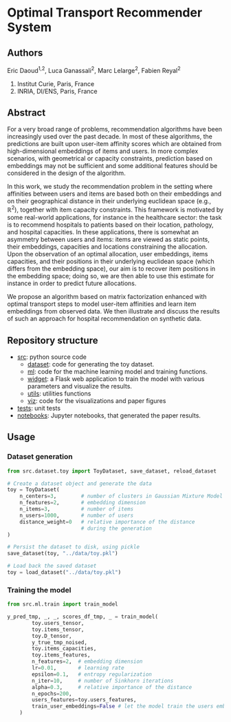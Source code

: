 # Optimal Transport Recommender System

## Authors

Eric Daoud<sup>1,2</sup>, Luca Ganassali<sup>2</sup>, Marc Lelarge<sup>2</sup>, Fabien Reyal<sup>2</sup>

1. Institut Curie, Paris, France
2. INRIA, DI/ENS, Paris, France
## Abstract

For a very broad range of problems, recommendation algorithms have been increasingly used over the past decade. In most of these algorithms, the predictions are built upon user-item affinity scores which are obtained from  high-dimensional embeddings of items and users. In more complex scenarios, with geometrical or capacity constraints, prediction based on embeddings may not be sufficient and some additional features should be considered in the design of the algorithm.

In this work, we study the recommendation problem in the setting where affinities between users and items are based both on their embeddings and on their geographical distance in their underlying euclidean space (e.g., $\mathbb{R}^2$), together with item capacity constraints. This framework is motivated by some real-world applications, for instance in the healthcare sector: the task is to recommend hospitals to patients based on their location, pathology, and hospital capacities. In these applications, there is somewhat an asymmetry between users and items: items are viewed as static points, their embeddings, capacities and locations constraining the allocation. Upon the observation of an optimal allocation, user embeddings, items capacities, and their positions in their underlying euclidean space (which differs from the embedding space), our aim is to recover item positions in the embedding space; doing so, we are then able to use this estimate for instance in order to predict future allocations.

We propose an algorithm based on matrix factorization enhanced with optimal transport steps to model user-item affinities and learn item embeddings from observed data. We then illustrate and discuss the results of such an approach for hospital recommendation on synthetic data.

## Repository structure

- [src](./src): python source code
  - [dataset](./src/dataset/): code for generating the toy dataset.
  - [ml](./src/ml): code for the machine learning model and training functions.
  - [widget](./src/widget): a Flask web application to train the model with various parameters and visualize the results.
  - [utils](./src/utils.py): utilities functions
  - [viz](./src/viz.py): code for the visualizations and paper figures
- [tests](./tests): unit tests
- [notebooks](./notebooks): Jupyter notebooks, that generated the paper results.

## Usage

### Dataset generation

``` python
from src.dataset.toy import ToyDataset, save_dataset, reload_dataset

# Create a dataset object and generate the data
toy = ToyDataset(
    n_centers=3,  		# number of clusters in Gaussian Mixture Model
	n_features=2, 		# embedding dimension
    n_items=3,    		# number of items
    n_users=1000, 		# number of users
    distance_weight=0 	# relative importance of the distance
					  	# during the generation
)

# Persist the dataset to disk, using pickle
save_dataset(toy, "../data/toy.pkl")

# Load back the saved dataset
toy = load_dataset("../data/toy.pkl")
```


### Training the model

```python
from src.ml.train import train_model

y_pred_tmp, _, _, scores_df_tmp, _ = train_model(
        toy.users_tensor,
        toy.items_tensor,
        toy.D_tensor,
        y_true_tmp_noised,
        toy.items_capacities,
        toy.items_features,
        n_features=2,  # embedding dimension
        lr=0.01,       # learning rate
        epsilon=0.1,   # entropy regularization
        n_iter=10,     # number of Sinkhorn iterations
        alpha=0.3,     # relative importance of the distance
        n_epochs=200,
        users_features=toy.users_features,
        train_user_embeddings=False # let the model train the users embeddings
    )
```

